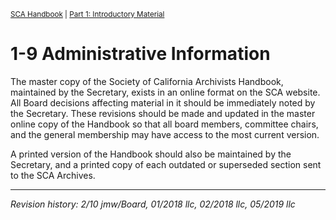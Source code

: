 <sup><a href="/sca-handbook/index.html">SCA Handbook</a>  |  <a href="../01_introductory_material/index.html">Part 1: Introductory Material</a></sup>

# 1-9 Administrative Information

The master copy of the Society of California Archivists Handbook, maintained by the Secretary, exists in an online format on the SCA website. All Board decisions affecting material in it should be immediately noted by the Secretary. These revisions should be made and updated in the master online copy of the Handbook so that all board members, committee chairs, and the general membership may have access to the most current version.

A printed version of the Handbook should also be maintained by the Secretary, and a printed copy of each outdated or superseded section sent to the SCA Archives.

***

_Revision history: 2/10 jmw/Board, 01/2018 llc, 02/2018 llc, 05/2019 llc_
